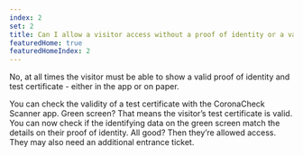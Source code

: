 ```yaml
---
index: 2
set: 2
title: Can I allow a visitor access without a proof of identity or a valid test certificate?
featuredHome: true
featuredHomeIndex: 2
---
```

No, at all times the visitor must be able to show a valid proof of identity and test certificate - either in the app or on paper.

You can check the validity of a test certificate with the CoronaCheck Scanner app. Green screen? That means the visitor’s test certificate is valid. You can now check if the identifying data on the green screen match the details on their proof of identity. All good? Then they’re allowed access. They may also need an additional entrance ticket. 
